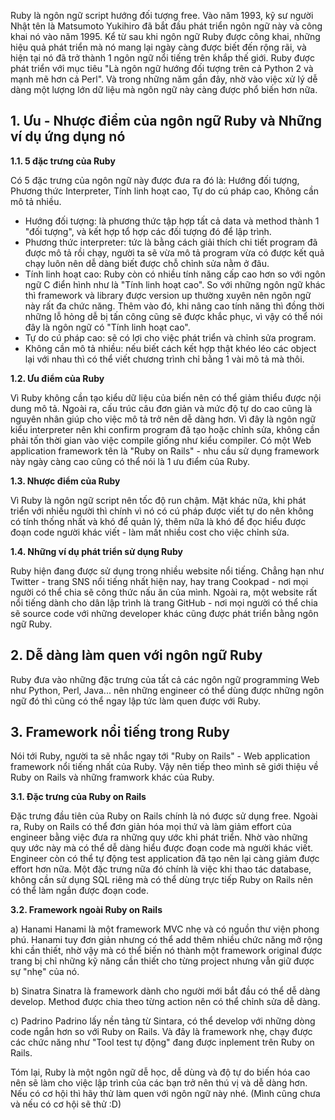 Ruby là ngôn ngữ script hướng đối tượng free.
Vào năm 1993, kỹ sư người Nhật tên là Matsumoto Yukihiro đã bắt đầu phát triển ngôn ngữ này và công khai nó vào năm 1995. Kể từ sau khi ngôn ngữ Ruby được công khai, những hiệu quả phát triển mà nó mang lại ngày càng được biết đến rộng rãi, và hiện tại nó đã trở thành 1 ngôn ngữ nổi tiếng trên khắp thế giới. Ruby được phát triển với mục tiêu "Là ngôn ngữ hướng đối tượng trên cả Python 2 và mạnh mẽ hơn cả Perl". Và trong những năm gần đây, nhờ vào việc xử lý dễ dàng một lượng lớn dữ liệu mà ngôn ngữ này càng được phổ biến hơn nữa.

## 1. Ưu - Nhược điểm của ngôn ngữ Ruby và Những ví dụ ứng dụng nó

**1.1. 5 đặc trưng của Ruby**

Có 5 đặc trưng của ngôn ngữ này được đưa ra đó là: Hướng đối tượng, Phương thức Interpreter, Tính linh hoạt cao, Tự do cú pháp cao, Không cần mô tả nhiều. 
- Hướng đối tượng: là phương thức tập hợp tất cả data và method thành 1 "đối tượng", và kết hợp tổ hợp các đối tượng đó để lập trình.
- Phương thức interpreter: tức là bằng cách giải thích chi tiết program đã được mô tả rồi chạy, người ta sẽ vừa mô tả program vừa có được kết quả chạy luôn nên dễ dàng biết được chỗ chỉnh sửa nằm ở đâu.
- Tính linh hoạt cao: Ruby còn có nhiều tính năng cấp cao hơn so với ngôn ngữ C điển hình như là "Tính linh hoạt cao". So với những ngôn ngữ khác thì framework và library được version up thường xuyên nên ngôn ngữ này rất đa chức năng. Thêm vào đó, khi nâng cao tính năng thì đồng thời những lỗ hỏng dễ bị tấn công cũng sẽ được khắc phục, vì vậy có thể nói đây là ngôn ngữ có "Tính linh hoạt cao".
- Tự do cú pháp cao: sẽ có lợi cho việc phát triển và chỉnh sửa program.
- Không cần mô tả nhiều: nếu biết cách kết hợp thật khéo léo các object lại với nhau thì có thể viết chương trình chỉ bằng 1 vài mô tả mà thôi.

**1.2. Ưu điểm của Ruby**

Vì Ruby không cần tạo kiểu dữ liệu của biến nên có thể giảm thiểu được nội dung mô tả. Ngoài ra, cấu trúc câu đơn giản và mức độ tự do cao cũng là nguyên nhân giúp cho việc mô tả trở nên dễ dàng hơn. Vì đây là ngôn ngữ kiểu interpreter nên khi confirm program đã tạo hoặc chỉnh sửa, không cần phải tốn thời gian vào việc compile giống như kiểu compiler. Có một Web application framework tên là "Ruby on Rails" - nhu cầu sử dụng framework này ngày càng cao cũng có thể nói là 1 ưu điểm của Ruby.

**1.3. Nhược điểm của Ruby**

Vì Ruby là ngôn ngữ script nên tốc độ run chậm. Mặt khác nữa, khi phát triển với nhiều người thì chính vì nó có cú pháp được viết tự do nên không có tính thống nhất và khó để quản lý, thêm nữa là khó để đọc hiểu được đoạn code người khác viết - làm mất nhiều cost cho việc chỉnh sửa.

**1.4. Những ví dụ phát triển sử dụng Ruby**

Ruby hiện đang được sử dụng trong nhiều website nổi tiếng. Chẳng hạn như Twitter - trang SNS nổi tiếng nhất hiện nay, hay trang Cookpad - nơi mọi người có thể chia sẽ công thức nấu ăn của mình. Ngoài ra, một website rất nổi tiếng dành cho dân lập trình là trang GitHub - nơi mọi người có thể chia sẽ source code với những developer khác cũng được phát triển bằng ngôn ngữ Ruby.

## 2. Dễ dàng làm quen với ngôn ngữ Ruby
Ruby đưa vào những đặc trưng của tất cả các ngôn ngữ programming Web như Python, Perl, Java... nên những engineer có thể dùng được những ngôn ngữ đó thì cũng có thể ngay lập tức làm quen được với Ruby.

## 3. Framework nổi tiếng trong Ruby
Nói tới Ruby, người ta sẽ nhắc ngay tới "Ruby on Rails" - Web application framework nổi tiếng nhất của Ruby.
Vậy nên tiếp theo mình sẽ giới thiệu về Ruby on Rails và những framwork khác của Ruby.

**3.1. Đặc trưng của Ruby on Rails**

Đặc trưng đầu tiên của Ruby on Rails chính là nó được sử dụng free.
Ngoài ra, Ruby on Rails có thể đơn giản hóa mọi thứ và làm giảm effort của engineer bằng việc đưa ra những quy ước khi phát triển. Nhờ vào những quy ước này mà có thể dễ dàng hiểu được đoạn code mà người khác viết. 
Engineer còn có thể tự động test application đã tạo nên lại càng giảm được effort hơn nữa.
Một đặc trưng nữa đó chính là việc khi thao tác database, không cần sử dụng SQL riêng mà có thể dùng trực tiếp Ruby on Rails nên có thể làm ngắn được đoạn code.

**3.2. Framework ngoài Ruby on Rails**

a) Hanami
Hanami là một framework MVC nhẹ và có nguồn thư viện phong phú. Hanami tuy đơn giản nhưng có thể add thêm nhiều chức năng mở rộng khi cần thiết, 
nhờ vậy mà có thể biến nó thành một framework original được trang bị chỉ những kỹ năng cần thiết cho từng project nhưng vẫn giữ được sự "nhẹ" của nó.

b) Sinatra
Sinatra là framework dành cho người mới bắt đầu có thể dễ dàng develop. Method được chia theo từng action nên có thể chỉnh sửa dễ dàng.

c) Padrino
Padrino lấy nền tảng từ Sintara, có thể develop với những dòng code ngắn hơn so với Ruby on Rails. Và đây là framework nhẹ, chạy được các chức năng như "Tool test tự động" đang được inplement trên Ruby on Rails.

Tóm lại, Ruby là một ngôn ngữ dễ học, dễ dùng và độ tự do biến hóa cao nên sẽ làm cho việc lập trình của các bạn trở nên thú vị và dễ dàng hơn. Nếu có cơ hội thì hãy thử làm quen với ngôn ngữ này nhé. (Mình cũng chưa và nếu có cơ hội sẽ thử :D)